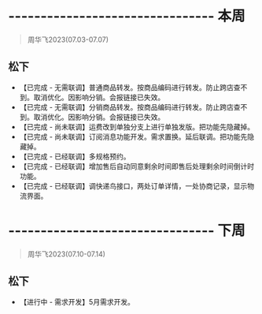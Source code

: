 # -------------------------------- 本周
> 周华飞2023(07.03-07.07)
## 松下
* 【已完成 - 无需联调】普通商品转发。按商品编码进行转发。防止跨店查不到。取消优化。因影响分销。会报链接已失效。
* 【已完成 - 无需联调】分销商品转发。按商品编码进行转发。防止跨店查不到。取消优化。因影响分销。会报链接已失效。
* 【已完成 - 尚未联调】运费改到单独分支上进行单独发版。把功能先隐藏掉。
* 【已完成 - 尚未联调】订阅消息功能开发。需求置换。延后联调。把功能先隐藏掉。
* 【已完成 - 已经联调】多规格预约。
* 【已完成 - 已经联调】增加售后自动同意剩余时间即售后处理剩余时间倒计时功能。
* 【已完成 - 已经联调】调快递鸟接口，两处订单详情，一处协商记录，显示物流界面。

# -------------------------------- 下周
> 周华飞2023(07.10-07.14)
## 松下
* 【进行中 - 需求开发】5月需求开发。
